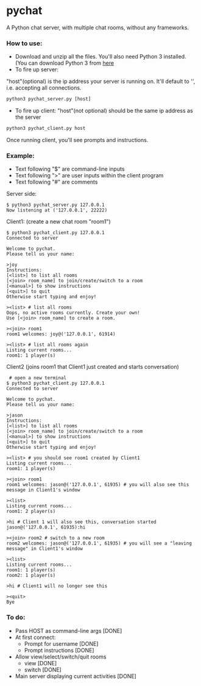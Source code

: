 pychat
======

A Python chat server, with multiple chat rooms, without any frameworks. 

### How to use:
* Download and unzip all the files. You'll also need Python 3 installed. (You can download Python 3 from [here](http://python.org/download/releases/3.3.2/)
* To fire up server: 

"host"(optional) is the ip address your server is running on. It'll default to '', i.e. accepting all connections. 

```python
python3 pychat_server.py [host]
```

* To fire up client: "host"(not optional) should be the same ip address as the server

```python
python3 pychat_client.py host
```

Once running client, you'll see prompts and instructions. 

### Example:
* Text following "$" are command-line inputs
* Text following ">" are user inputs within the client program
* Text following "#" are comments

Server side:

```
$ python3 pychat_server.py 127.0.0.1
Now listening at ('127.0.0.1', 22222)
```

Client1: (create a new chat room "room1")

```
$ python3 pychat_client.py 127.0.0.1
Connected to server

Welcome to pychat.
Please tell us your name:

>joy
Instructions:
[<list>] to list all rooms
[<join> room_name] to join/create/switch to a room
[<manual>] to show instructions
[<quit>] to quit
Otherwise start typing and enjoy!

><list> # list all rooms
Oops, no active rooms currently. Create your own!
Use [<join> room_name] to create a room.

><join> room1
room1 welcomes: joy@('127.0.0.1', 61914)

><list> # list all rooms again
Listing current rooms...
room1: 1 player(s)
```

Client2 (joins room1 that Client1 just created and starts conversation)

```
 # open a new terminal
$ python3 pychat_client.py 127.0.0.1
Connected to server

Welcome to pychat.
Please tell us your name:

>jason
Instructions:
[<list>] to list all rooms
[<join> room_name] to join/create/switch to a room
[<manual>] to show instructions
[<quit>] to quit
Otherwise start typing and enjoy!

><list> # you should see room1 created by Client1
Listing current rooms...
room1: 1 player(s)

><join> room1
room1 welcomes: jason@('127.0.0.1', 61935) # you will also see this message in Client1's window

><list>
Listing current rooms...
room1: 2 player(s)

>hi # Client 1 will also see this, conversation started
jason@('127.0.0.1', 61935):hi

><join> room2 # switch to a new room
room2 welcomes: jason@('127.0.0.1', 61935) # you will see a "leaving message" in Client1's window

><list>
Listing current rooms...
room1: 1 player(s)
room2: 1 player(s)

>hi # Client1 will no longer see this

><quit>
Bye
```

### To do:
* Pass HOST as command-line args [DONE]
* At first connect:
    * Prompt for username [DONE]
    * Prompt instructions [DONE]
* Allow view/select/switch/quit rooms
    * view [DONE]
    * switch [DONE]
* Main server displaying current activities [DONE]
